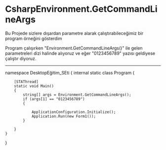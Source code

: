 # CsharpEnvironment.GetCommandLineArgs
Bu Projede sizlere dışardan parametre alarak çalıştırabileceğimiz bir program örneğini gösterdim
<p>Program çalışırken "Environment.GetCommandLineArgs()" ile gelen parametreleri dizi halinde alıyoruz ve eğer "0123456789" yazısı geldiyese çalıştır diyoruz.<p>


<hr>

namespace DesktopEğitim_SEti
{
    internal static class Program
    {

        [STAThread]
        static void Main()
        {
            string[] args = Environment.GetCommandLineArgs();
            if (args[1] == "0123456789")
            {

                ApplicationConfiguration.Initialize();
                Application.Run(new Form1());
            }

        }
    }
}
